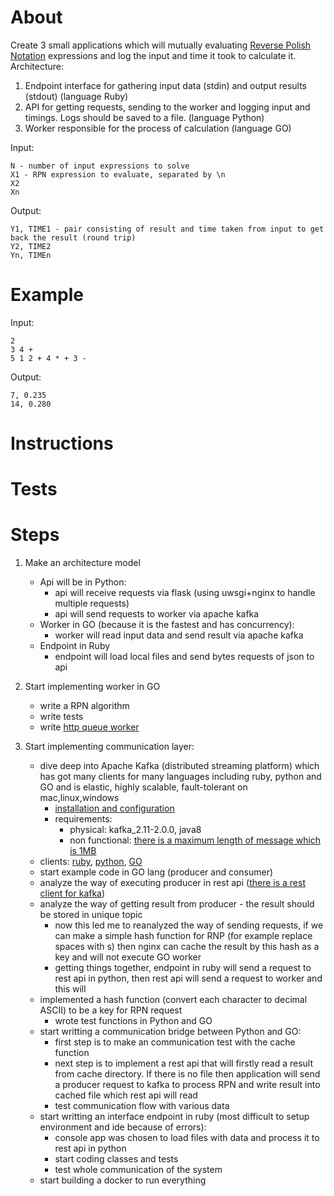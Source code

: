 # About
Create 3 small applications which will mutually evaluating [Reverse Polish Notation](https://en.wikipedia.org/wiki/Reverse_Polish_notation) expressions
and log the input and time it took to calculate it.
Architecture:
1. Endpoint interface for gathering input data (stdin) and output results (stdout) (language Ruby)
2. API for getting requests, sending to the worker and logging input and timings. Logs should be
saved to a file. (language Python)
3. Worker responsible for the process of calculation (language GO)

Input:
```
N - number of input expressions to solve
X1 - RPN expression to evaluate, separated by \n
X2
Xn
```
Output:
```
Y1, TIME1 - pair consisting of result and time taken from input to get back the result (round trip)
Y2, TIME2
Yn, TIMEn
```
# Example
Input:
```
2
3 4 +
5 1 2 + 4 * + 3 -
```
Output:
```
7, 0.235
14, 0.280
```
# Instructions

# Tests

# Steps

1. Make an architecture model
    - Api will be in Python:
        - api will receive requests via flask (using uwsgi+nginx to handle multiple requests)
        - api will send requests to worker via apache kafka
    - Worker in GO (because it is the fastest and has concurrency):
        - worker will read input data and send result via apache kafka
    - Endpoint in Ruby
        - endpoint will load local files and send bytes requests of json to api
         
2. Start implementing worker in GO
    - write a RPN algorithm
    - write tests
    - write [http queue worker](http://nesv.github.io/golang/2014/02/25/worker-queues-in-go.html)

3. Start implementing communication layer:
    - dive deep into Apache Kafka (distributed streaming platform) which has got many clients for many languages including ruby, python and GO and is elastic, highly scalable, fault-tolerant on mac,linux,windows
        - [installation and configuration](https://devops.profitbricks.com/tutorials/install-and-configure-apache-kafka-on-ubuntu-1604-1/)
        - requirements:
            - physical: kafka_2.11-2.0.0, java8
            - non functional: [there is a maximum length of message which is 1MB](https://www.cloudera.com/documentation/kafka/latest/topics/kafka_performance.html)
    - clients: [ruby](https://github.com/appsignal/rdkafka-ruby), [python](https://github.com/confluentinc/confluent-kafka-python), [GO](https://github.com/confluentinc/confluent-kafka-go)
    - start example code in GO lang (producer and consumer)
    - analyze the way of executing producer in rest api ([there is a rest client for kafka](https://github.com/confluentinc/kafka-rest))
    - analyze the way of getting result from producer - the result should be stored in unique topic
        - now this led me to reanalyzed the way of sending requests, if we can make a simple hash function for RNP (for example replace spaces with s) then nginx can cache the result by this hash as a key and will not execute GO worker
        - getting things together, endpoint in ruby will send a request to rest api in python, then rest api will send a request to worker and this will
    - implemented a hash function (convert each character to decimal ASCII) to be a key for RPN request
        - wrote test functions in Python and GO
    - start writting a communication bridge between Python and GO:
        - first step is to make an communication test with the cache function
        - next step is to implement a rest api that will firstly read a result from cache directory. If there is no file then application will send a producer request to kafka to process RPN and write result into cached file which rest api will read
        - test communication flow with various data
    - start writting an interface endpoint in ruby (most difficult to setup environment and ide because of errors):
        - console app was chosen to load files with data and process it to rest api in python
        - start coding classes and tests
        - test whole communication of the system
    - start building a docker to run everything